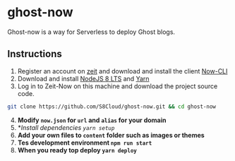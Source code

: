 # ghost-now
Ghost-now is a way for Serverless to deploy Ghost blogs.
## Instructions
1. Register an account on [zeit](https://zeit.co/dashboard) and download and install the client [Now-CLI](https://zeit.co/download) 
2. Download and install [NodeJS 8 LTS](https://nodejs.org/zh-cn/download/) and [Yarn](https://yarnpkg.com/lang/zh-hans/docs/install/)
3. Log in to Zeit-Now on this machine and download the project source code.
```bash
git clone https://github.com/S8Cloud/ghost-now.git && cd ghost-now
```
4. **Modify `now.json` for `url` and `alias` for your domain**
5. **Install dependencies `yarn setup`*
6. **Add your own files to `content` folder such as images or themes**
7. **Tes development environment `npm run start`**
8. **When you ready top deploy `yarn deploy`**
